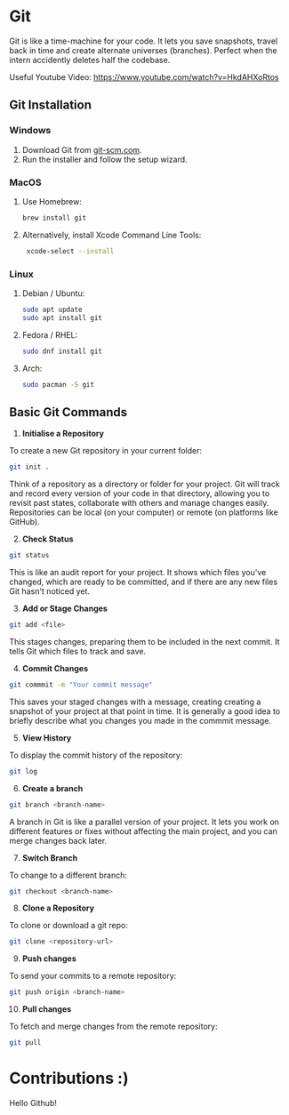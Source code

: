 # Git
Git is like a time-machine for your code. It lets you save snapshots, travel back in time 
and create alternate universes (branches). Perfect when the intern accidently deletes 
half the codebase.

Useful Youtube Video: https://www.youtube.com/watch?v=HkdAHXoRtos

## Git Installation
### Windows 
1. Download Git from [git-scm.com](https://git-scm.com/download/win).
2. Run the installer and follow the setup wizard.

### MacOS
1. Use Homebrew:  

   ```bash
   brew install git
2. Alternatively, install Xcode Command Line Tools:

   ```bash
    xcode-select --install
### Linux
1. Debian / Ubuntu:  

    ```bash
    sudo apt update
    sudo apt install git
2. Fedora / RHEL:

    ```bash
    sudo dnf install git
3. Arch:
    ```bash
    sudo pacman -S git 
## Basic Git Commands
1. **Initialise a Repository**

To create a new Git repository in your current folder:

```bash
git init .
```

Think of a repository as a directory or folder for your project. Git will track and record
every version of your code in that directory, allowing you to revisit past states,
collaborate with others and manage changes easily. Repositories can be 
local (on your computer) or remote (on platforms like GitHub).

2. **Check Status**

```bash
git status
```
This is like an audit report for your project. It shows which files you've changed,
which are ready to be committed, and if there are any new files Git hasn't noticed yet.

3. **Add or Stage Changes**
```bash
git add <file>
```
This stages changes, preparing them to be included in the next commit. 
It tells Git which files to track and save.

4. **Commit Changes**
```bash
git commmit -m "Your commit message"
```

This saves your staged changes with a message, creating creating a 
snapshot of your project at that point in time. It is generally
a good idea to briefly describe what you changes you made in the
commmit message.

5. **View History**

To display the commit history of the repository:

```bash
git log
```

6. **Create a branch**
```bash
git branch <branch-name>
```
A branch in Git is like a parallel version of your project. It lets you work on 
different features or fixes without affecting the main project, and you can merge
changes back later.

7. **Switch Branch**

To change to a different branch:

```bash
git checkout <branch-name>
```

8. **Clone a Repository**

To clone or download a git repo:

```bash
git clone <repository-url>
```

9. **Push changes**

To send your commits to a remote repository:

```bash
git push origin <branch-name>
```

10. **Pull changes**

To fetch and merge changes from the remote repository:

```bash
git pull
```

# Contributions :)
Hello Github!

